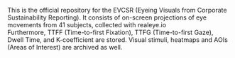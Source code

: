 This is the official repository for the EVCSR (Eyeing Visuals from Corporate Sustainability Reporting). 
It consists of on-screen projections of eye movements from 41 subjects, collected with realeye.io  
Furthermore, TTFF (Time-to-first Fixation), TTFG (Time-to-first Gaze), Dwell Time, and K-coefficient are stored. 
Visual stimuli, heatmaps and AOIs (Areas of Interest) are archived as well. 
